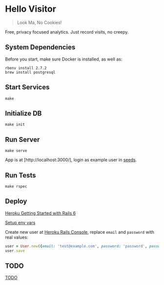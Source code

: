 # Hello Visitor

> Look Ma, No Cookies!

Free, privacy focused analytics. Just record visits, no creepy.
## System Dependencies

Before you start, make sure Docker is installed, as well as:

```
rbenv install 2.7.2
brew install postgresql
```

## Start Services

`make`

## Initialize DB

`make init`

## Run Server

`make serve`

App is at [http://localhost:3000/], login as example user in [seeds](db/seeds.rb).
## Run Tests

`make rspec`

## Deploy

[Heroku Getting Started with Rails 6](https://devcenter.heroku.com/articles/getting-started-with-rails6)

[Setup env vars](https://devcenter.heroku.com/articles/config-vars)

Create new user at [Heroku Rails Console](https://devcenter.heroku.com/articles/getting-started-with-rails6#run-the-rails-console), replace `email` and `password` with real values:

```ruby
user = User.new({email: 'test@example.com', password: 'password', password_confirmation: 'password'})
user.save
```
## TODO

[TODO](doc/todo.md)
